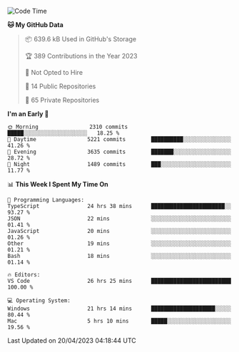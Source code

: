 <!--START_SECTION:waka-->
![Code Time](http://img.shields.io/badge/Code%20Time-3%2C950%20hrs%2054%20mins-blue)

**🐱 My GitHub Data** 

> 📦 639.6 kB Used in GitHub's Storage 
 > 
> 🏆 389 Contributions in the Year 2023
 > 
> 🚫 Not Opted to Hire
 > 
> 📜 14 Public Repositories 
 > 
> 🔑 65 Private Repositories 
 > 
**I'm an Early 🐤** 

```text
🌞 Morning                2310 commits        █████░░░░░░░░░░░░░░░░░░░░   18.25 % 
🌆 Daytime                5221 commits        ██████████░░░░░░░░░░░░░░░   41.26 % 
🌃 Evening                3635 commits        ███████░░░░░░░░░░░░░░░░░░   28.72 % 
🌙 Night                  1489 commits        ███░░░░░░░░░░░░░░░░░░░░░░   11.77 % 
```


📊 **This Week I Spent My Time On** 

```text
💬 Programming Languages: 
TypeScript               24 hrs 38 mins      ███████████████████████░░   93.27 % 
JSON                     22 mins             ░░░░░░░░░░░░░░░░░░░░░░░░░   01.41 % 
JavaScript               20 mins             ░░░░░░░░░░░░░░░░░░░░░░░░░   01.26 % 
Other                    19 mins             ░░░░░░░░░░░░░░░░░░░░░░░░░   01.21 % 
Bash                     18 mins             ░░░░░░░░░░░░░░░░░░░░░░░░░   01.14 % 

🔥 Editors: 
VS Code                  26 hrs 25 mins      █████████████████████████   100.00 % 

💻 Operating System: 
Windows                  21 hrs 14 mins      ████████████████████░░░░░   80.44 % 
Mac                      5 hrs 10 mins       █████░░░░░░░░░░░░░░░░░░░░   19.56 % 
```


 Last Updated on 20/04/2023 04:18:44 UTC
<!--END_SECTION:waka-->


